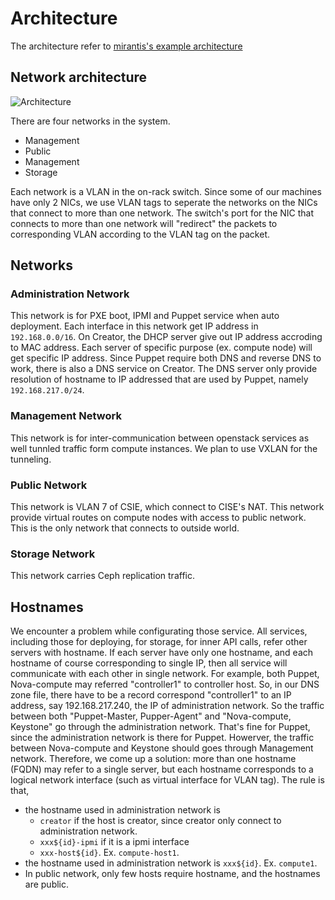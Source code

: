 # Architecture
The architecture refer to [mirantis's example architecture](https://docs.mirantis.com/openstack/fuel/fuel-7.0/reference-architecture.html)

## Network architecture
![Architecture](http://csie-cloud.github.io/wiki/images/arch-dvr.svg?)

There are four networks in the system.
* Management
* Public
* Management
* Storage

Each network is a VLAN in the on-rack switch. Since some of our machines have only 2 NICs, we use VLAN tags to seperate the networks on the NICs that connect to more than one network. The switch's port for the NIC that connects to more than one network will "redirect" the packets to corresponding VLAN according to the VLAN tag on the packet. 

## Networks

### Administration Network

This network is for PXE boot, IPMI and Puppet service when auto deployment. Each interface in this network get IP address in `192.168.0.0/16`. On Creator, the DHCP server give out IP address accroding to MAC address. Each server of specific purpose (ex. compute node) will get specific IP address. Since Puppet require both DNS and reverse DNS to work, there is also a DNS service on Creator. The DNS server only provide resolution of hostname to IP addressed that are used by Puppet, namely `192.168.217.0/24`.

### Management Network

This network is for inter-communication between openstack services as well tunnled traffic form compute instances. We plan to use VXLAN for the tunneling.

### Public Network

This network is VLAN 7 of CSIE, which connect to CISE's NAT. This network provide virtual routes on compute nodes with access to public network. This is the only network that connects to outside world. 

### Storage Network

This network carries  Ceph replication traffic. 

## Hostnames
We encounter a problem while configurating those service. All services, including those for deploying, for storage, for inner API calls, refer other servers with hostname. If each server have only one hostname, and each hostname of course corresponding to single IP, then all service will communicate with each other in single network. For example, both Puppet, Nova-compute may referred "controller1" to controller host. So, in our DNS zone file, there have to be a record correspond "controller1" to an IP address, say 192.168.217.240, the IP of administration network. So the traffic between both "Puppet-Master, Pupper-Agent" and "Nova-compute, Keystone" go through the administration network. That's fine for Puppet, since the administration network is there for Puppet. Howerver, the traffic between Nova-compute and Keystone should goes through Management network. 
Therefore, we come up a solution: more than one hostname (FQDN) may refer to a single server, but each hostname corresponds to a logical network interface (such as virtual interface for VLAN tag). The rule is that,
* the hostname used in administration network is
  * `creator` if the host is creator, since creator only connect to administration network.
  * `xxx${id}-ipmi` if it is a ipmi interface
  * `xxx-host${id}`. Ex. `compute-host1`.
* the hostname used in administration network is `xxx${id}`. Ex. `compute1`.
* In public network, only few hosts require hostname, and the hostnames are public.

